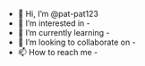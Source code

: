 - 👋 Hi, I’m @pat-pat123
- 👀 I’m interested in -
- 🌱 I’m currently learning -
- 💞️ I’m looking to collaborate on -
- 📫 How to reach me -

<!---
pat-pat123/pat-pat123 is a ✨ special ✨ repository because its `README.md` (this file) appears on your GitHub profile.
You can click the Preview link to take a look at your changes.
--->
